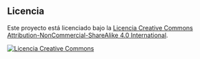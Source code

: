 ## Licencia

Este proyecto está licenciado bajo la [Licencia Creative Commons Attribution-NonCommercial-ShareAlike 4.0 International](https://creativecommons.org/licenses/by-nc-sa/4.0/).

[![Licencia Creative Commons](https://i.creativecommons.org/l/by-nc-sa/4.0/88x31.png)](https://creativecommons.org/licenses/by-nc-sa/4.0/)
